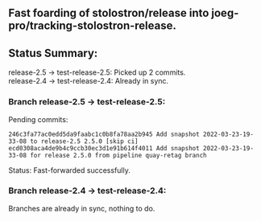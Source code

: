 ## Fast foarding of stolostron/release into joeg-pro/tracking-stolostron-release.

## Status Summary:

release-2.5 -> test-release-2.5: Picked up 2 commits.  
release-2.4 -> test-release-2.4: Already in sync.  

### Branch release-2.5 -> test-release-2.5:

Pending commits:

```
246c3fa77ac0edd5da9faabc1c0b8fa78aa2b945 Add snapshot 2022-03-23-19-33-08 to release-2.5 2.5.0 [skip ci]
ecd0308aca4de9b4c9ccb30ec3d1e91b614f4011 Add snapshot 2022-03-23-19-33-08 for release 2.5.0 from pipeline quay-retag branch
```

Status: Fast-forwarded successfully.

### Branch release-2.4 -> test-release-2.4:

Branches are already in sync, nothing to do.
